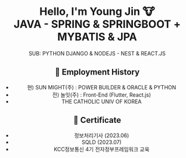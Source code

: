 
<div align='center'>
  
# Hello, I'm Young Jin 🐮 <br/> <b>JAVA - SPRING & SPRINGBOOT + MYBATIS & JPA</b>  <br/>

SUB: PYTHON DJANGO & NODEJS - NEST & REACT.JS

<h2>💼 Employment History</h2> 
<ul>
  <li> 현) SUN MIGHT(주) : POWER BUILDER & ORACLE & PYTHON</li>
  <li> 전) 놀잇(주) : Front-End (Flutter, React.js)</li>
  <li>THE CATHOLIC UNIV OF KOREA</li>
</ul>


<h2>🪪 Certificate</h2> 
<ul>
  <li>정보처리기사 (2023.06)</li>
  <li>SQLD (2023.07)</li>
  <li> KCC정보통신 4기 전자정부프레임워크 교육</li>
</ul>

</div>
